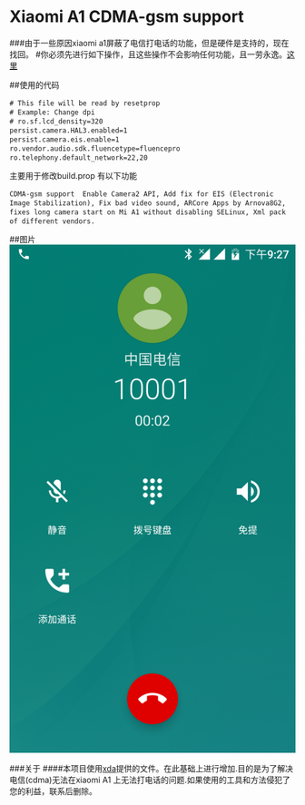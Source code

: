 # Xiaomi A1 CDMA-gsm support
###由于一些原因xiaomi a1屏蔽了电信打电话的功能，但是硬件是支持的，现在找回。
#你必须先进行如下操作，且这些操作不会影响任何功能，且一劳永逸。[这里](http://)

##使用的代码

```
# This file will be read by resetprop
# Example: Change dpi
# ro.sf.lcd_density=320
persist.camera.HAL3.enabled=1
persist.camera.eis.enable=1
ro.vendor.audio.sdk.fluencetype=fluencepro
ro.telephony.default_network=22,20
```
主要用于修改build.prop
有以下功能
```
CDMA-gsm support  Enable Camera2 API, Add fix for EIS (Electronic Image Stabilization), Fix bad video sound, ARCore Apps by Arnova8G2, fixes long camera start on Mi A1 without disabling SELinux, Xml pack of different vendors.
```
##图片
![p](https://raw.githubusercontent.com/wonderil/Xiaomi-A1-CDMA-gsm-support/master/image/Screenshot_20180501-212758.png)



###关于 
####本项目使用[xda](https://forum.xda-developers.com/mi-a1/how-to/magisk-module-xiaomi-mi-a1-fixes-v6-t3745484)提供的文件。在此基础上进行增加.目的是为了解决电信(cdma)无法在xiaomi A1 上无法打电话的问题.如果使用的工具和方法侵犯了您的利益，联系后删除。

